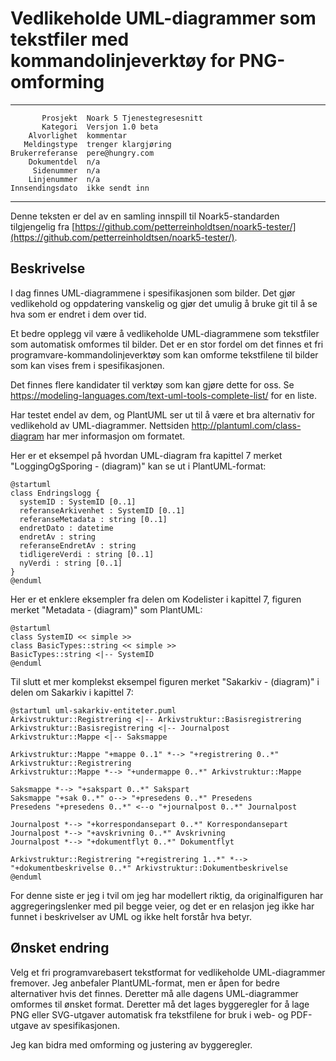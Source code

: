 Vedlikeholde UML-diagrammer som tekstfiler med kommandolinjeverktøy for PNG-omforming
=====================================================================================

 ------------------  ---------------------------------
           Prosjekt  Noark 5 Tjenestegresesnitt
           Kategori  Versjon 1.0 beta
        Alvorlighet  kommentar
       Meldingstype  trenger klargjøring
    Brukerreferanse  pere@hungry.com
        Dokumentdel  n/a
         Sidenummer  n/a
        Linjenummer  n/a
    Innsendingsdato  ikke sendt inn
 ------------------  ---------------------------------

Denne teksten er del av en samling innspill til Noark5-standarden
tilgjengelig fra [https://github.com/petterreinholdtsen/noark5-tester/](https://github.com/petterreinholdtsen/noark5-tester/).

Beskrivelse
-----------

I dag finnes UML-diagrammene i spesifikasjonen som bilder.  Det gjør
vedlikehold og oppdatering vanskelig og gjør det umulig å bruke git
til å se hva som er endret i dem over tid.

Et bedre opplegg vil være å vedlikeholde UML-diagrammene som
tekstfiler som automatisk omformes til bilder.  Det er en stor fordel
om det finnes et fri programvare-kommandolinjeverktøy som kan omforme
tekstfilene til bilder som kan vises frem i spesifikasjonen.

Det finnes flere kandidater til verktøy som kan gjøre dette for oss.
Se https://modeling-languages.com/text-uml-tools-complete-list/ for en
liste.

Har testet endel av dem, og PlantUML ser ut til å være et bra
alternativ for vedlikehold av UML-diagrammer.  Nettsiden
http://plantuml.com/class-diagram har mer informasjon om formatet.

Her er et eksempel på hvordan UML-diagram fra kapittel 7 merket
"LoggingOgSporing - (diagram)" kan se ut i PlantUML-format:

```
@startuml
class Endringslogg {
  systemID : SystemID [0..1]
  referanseArkivenhet : SystemID [0..1] 
  referanseMetadata : string [0..1]
  endretDato : datetime
  endretAv : string
  referanseEndretAv : string
  tidligereVerdi : string [0..1]
  nyVerdi : string [0..1]
}
@enduml
```

Her er et enklere eksempler fra delen om Kodelister i kapittel 7,
figuren merket "Metadata - (diagram)" som PlantUML:

```
@startuml
class SystemID << simple >>
class BasicTypes::string << simple >>
BasicTypes::string <|-- SystemID
@enduml
```

Til slutt et mer komplekst eksempel figuren merket "Sakarkiv -
(diagram)" i delen om Sakarkiv i kapittel 7:

```
@startuml uml-sakarkiv-entiteter.puml
Arkivstruktur::Registrering <|-- Arkivstruktur::Basisregistrering
Arkivstruktur::Basisregistrering <|-- Journalpost
Arkivstruktur::Mappe <|-- Saksmappe

Arkivstruktur::Mappe "+mappe 0..1" *--> "+registrering 0..*" Arkivstruktur::Registrering
Arkivstruktur::Mappe *--> "+undermappe 0..*" Arkivstruktur::Mappe

Saksmappe *--> "+sakspart 0..*" Sakspart
Saksmappe "+sak 0..*" o--> "+presedens 0..*" Presedens
Presedens "+presedens 0..*" <--o "+journalpost 0..*" Journalpost

Journalpost *--> "+korrespondansepart 0..*" Korrespondansepart
Journalpost *--> "+avskrivning 0..*" Avskrivning
Journalpost *--> "+dokumentflyt 0..*" Dokumentflyt

Arkivstruktur::Registrering "+registrering 1..*" *--> "+dokumentbeskrivelse 0..*" Arkivstruktur::Dokumentbeskrivelse
@enduml
```

For denne siste er jeg i tvil om jeg har modellert riktig, da
originalfiguren har aggregeringslenker med pil begge veier, og det er
en relasjon jeg ikke har funnet i beskrivelser av UML og ikke helt
forstår hva betyr.

Ønsket endring
--------------

Velg et fri programvarebasert tekstformat for vedlikeholde
UML-diagrammer fremover.  Jeg anbefaler PlantUML-format, men er åpen
for bedre alternativer hvis det finnes.  Deretter må alle dagens
UML-diagrammer omformes til ønsket format.  Deretter må det lages
byggeregler for å lage PNG eller SVG-utgaver automatisk fra
tekstfilene for bruk i web- og PDF-utgave av spesifikasjonen.

Jeg kan bidra med omforming og justering av byggeregler.
